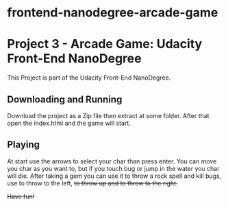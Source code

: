 frontend-nanodegree-arcade-game
===============================


# Project 3 - Arcade Game: Udacity Front-End NanoDegree

 This Project is part of the Udacity Front-End NanoDegree.

## Downloading and Running

 Download the project as a Zip file then extract at some folder. After that open the index.html and the game will start.

## Playing

 At start use the arrows to select your char than press enter.
 You can move you char as you want to, but if you touch bug or jump in the water you char will die.
 After taking a gem you can use it to throw a rock spell and kill bugs, use <a> to throw to the left, <s> to throw up and <d> to throw to the right.

Have fun!